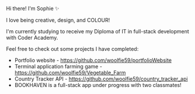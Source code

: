 Hi there! I'm Sophie ✨

I love being creative, design, and COLOUR!

I'm currently studying to receive my Diploma of IT in full-stack development with Coder Academy.

Feel free to check out some projects I have completed:
- Portfolio website - https://github.com/woolfie59/portfolioWebsite
- Terminal application farming game - https://github.com/woolfie59/Vegetable_Farm
- Country Tracker API - https://github.com/woolfie59/country_tracker_api
- BOOKHAVEN is a full-stack app under progress with two classmates!
